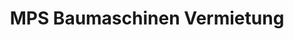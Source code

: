 ---
title: "MPS Baumaschinen Vermietung"
url: /vaihingen-an-der-enz/mps-baumaschinen-vermietung/
shop: Mieten
---